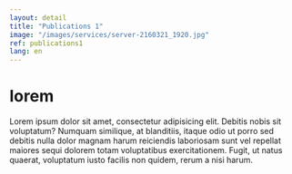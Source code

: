 ```yaml
---
layout: detail
title: "Publications 1"
image: "/images/services/server-2160321_1920.jpg"
ref: publications1
lang: en
---
```


# lorem

Lorem ipsum dolor sit amet, consectetur adipisicing elit. Debitis nobis sit voluptatum? Numquam similique, at blanditiis, itaque odio ut porro sed debitis nulla dolor magnam harum reiciendis laboriosam sunt vel repellat maiores sequi dolorem totam voluptatibus exercitationem. Fugit, ut natus quaerat, voluptatum iusto facilis non quidem, rerum a nisi harum.